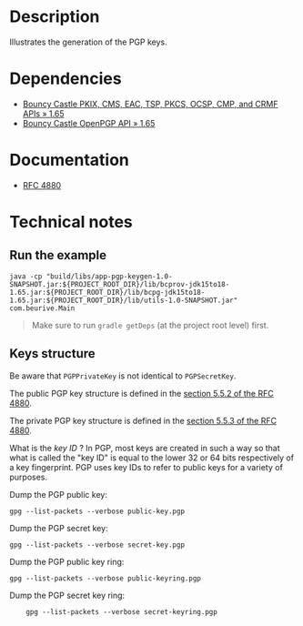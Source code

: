 # Description

Illustrates the generation of the PGP keys.

# Dependencies

* [Bouncy Castle PKIX, CMS, EAC, TSP, PKCS, OCSP, CMP, and CRMF APIs » 1.65](https://mvnrepository.com/artifact/org.bouncycastle/bcpkix-jdk15to18/1.65)
* [Bouncy Castle OpenPGP API » 1.65](https://mvnrepository.com/artifact/org.bouncycastle/bcpg-jdk15to18/1.65)

# Documentation

* [RFC 4880](https://tools.ietf.org/html/rfc4880)

# Technical notes

## Run the example

    java -cp "build/libs/app-pgp-keygen-1.0-SNAPSHOT.jar:${PROJECT_ROOT_DIR}/lib/bcprov-jdk15to18-1.65.jar:${PROJECT_ROOT_DIR}/lib/bcpg-jdk15to18-1.65.jar:${PROJECT_ROOT_DIR}/lib/utils-1.0-SNAPSHOT.jar" com.beurive.Main

> Make sure to run `gradle getDeps` (at the project root level) first.

## Keys structure

Be aware that `PGPPrivateKey` is not identical to `PGPSecretKey`.

The public PGP key structure is defined in the [section 5.5.2 of the RFC 4880](https://tools.ietf.org/html/rfc4880#section-5.5.2).

The private PGP key structure is defined in the [section 5.5.3 of the RFC 4880](https://tools.ietf.org/html/rfc4880#section-5.5.3).

What is the _key ID_ ? In PGP, most keys are created in such a way so that what is called the "key ID" is equal to the
lower 32 or 64 bits respectively of a key fingerprint. PGP uses key IDs to refer to public keys for a variety of purposes.

Dump the PGP public key:

    gpg --list-packets --verbose public-key.pgp

Dump the PGP secret key:

    gpg --list-packets --verbose secret-key.pgp

Dump the PGP public key ring:

    gpg --list-packets --verbose public-keyring.pgp
    
Dump the PGP secret key ring:
~~~~
    gpg --list-packets --verbose secret-keyring.pgp
    
